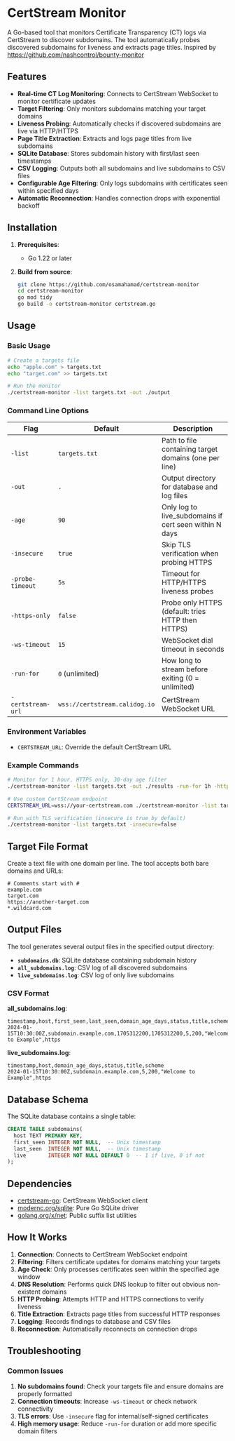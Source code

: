 # CertStream Monitor

A Go-based tool that monitors Certificate Transparency (CT) logs via CertStream to discover subdomains. The tool automatically probes discovered subdomains for liveness and extracts page titles. Inspired by https://github.com/nashcontrol/bounty-monitor

## Features

- **Real-time CT Log Monitoring**: Connects to CertStream WebSocket to monitor certificate updates
- **Target Filtering**: Only monitors subdomains matching your target domains
- **Liveness Probing**: Automatically checks if discovered subdomains are live via HTTP/HTTPS
- **Page Title Extraction**: Extracts and logs page titles from live subdomains
- **SQLite Database**: Stores subdomain history with first/last seen timestamps
- **CSV Logging**: Outputs both all subdomains and live subdomains to CSV files
- **Configurable Age Filtering**: Only logs subdomains with certificates seen within specified days
- **Automatic Reconnection**: Handles connection drops with exponential backoff

## Installation

1. **Prerequisites**:
   - Go 1.22 or later

2. **Build from source**:
   ```bash
   git clone https://github.com/osamahamad/certstream-monitor
   cd certstream-monitor
   go mod tidy
   go build -o certstream-monitor certstream.go
   ```

## Usage

### Basic Usage

```bash
# Create a targets file
echo "apple.com" > targets.txt
echo "target.com" >> targets.txt

# Run the monitor
./certstream-monitor -list targets.txt -out ./output
```

### Command Line Options

| Flag | Default | Description |
|------|---------|-------------|
| `-list` | `targets.txt` | Path to file containing target domains (one per line) |
| `-out` | `.` | Output directory for database and log files |
| `-age` | `90` | Only log to live_subdomains if cert seen within N days |
| `-insecure` | `true` | Skip TLS verification when probing HTTPS |
| `-probe-timeout` | `5s` | Timeout for HTTP/HTTPS liveness probes |
| `-https-only` | `false` | Probe only HTTPS (default: tries HTTP then HTTPS) |
| `-ws-timeout` | `15` | WebSocket dial timeout in seconds |
| `-run-for` | `0` (unlimited) | How long to stream before exiting (0 = unlimited) |
| `-certstream-url` | `wss://certstream.calidog.io` | CertStream WebSocket URL |

### Environment Variables

- `CERTSTREAM_URL`: Override the default CertStream URL

### Example Commands

```bash
# Monitor for 1 hour, HTTPS only, 30-day age filter
./certstream-monitor -list targets.txt -out ./results -run-for 1h -https-only -age 30

# Use custom CertStream endpoint
CERTSTREAM_URL=wss://your-certstream.com ./certstream-monitor -list targets.txt

# Run with TLS verification (insecure is true by default)
./certstream-monitor -list targets.txt -insecure=false
```

## Target File Format

Create a text file with one domain per line. The tool accepts both bare domains and URLs:

```
# Comments start with #
example.com
target.com
https://another-target.com
*.wildcard.com
```

## Output Files

The tool generates several output files in the specified output directory:

- **`subdomains.db`**: SQLite database containing subdomain history
- **`all_subdomains.log`**: CSV log of all discovered subdomains
- **`live_subdomains.log`**: CSV log of only live subdomains

### CSV Format

**all_subdomains.log**:
```
timestamp,host,first_seen,last_seen,domain_age_days,status,title,scheme
2024-01-15T10:30:00Z,subdomain.example.com,1705312200,1705312200,5,200,"Welcome to Example",https
```

**live_subdomains.log**:
```
timestamp,host,domain_age_days,status,title,scheme
2024-01-15T10:30:00Z,subdomain.example.com,5,200,"Welcome to Example",https
```

## Database Schema

The SQLite database contains a single table:

```sql
CREATE TABLE subdomains(
  host TEXT PRIMARY KEY,
  first_seen INTEGER NOT NULL,  -- Unix timestamp
  last_seen  INTEGER NOT NULL,  -- Unix timestamp
  live       INTEGER NOT NULL DEFAULT 0  -- 1 if live, 0 if not
);
```

## Dependencies

- [certstream-go](https://github.com/bl4ko/certstream-go): CertStream WebSocket client
- [modernc.org/sqlite](https://modernc.org/sqlite): Pure Go SQLite driver
- [golang.org/x/net](https://golang.org/x/net): Public suffix list utilities

## How It Works

1. **Connection**: Connects to CertStream WebSocket endpoint
2. **Filtering**: Filters certificate updates for domains matching your targets
3. **Age Check**: Only processes certificates seen within the specified age window
4. **DNS Resolution**: Performs quick DNS lookup to filter out obvious non-existent domains
5. **HTTP Probing**: Attempts HTTP and HTTPS connections to verify liveness
6. **Title Extraction**: Extracts page titles from successful HTTP responses
7. **Logging**: Records findings to database and CSV files
8. **Reconnection**: Automatically reconnects on connection drops

## Troubleshooting

### Common Issues

1. **No subdomains found**: Check your targets file and ensure domains are properly formatted
2. **Connection timeouts**: Increase `-ws-timeout` or check network connectivity
3. **TLS errors**: Use `-insecure` flag for internal/self-signed certificates
4. **High memory usage**: Reduce `-run-for` duration or add more specific domain filters

